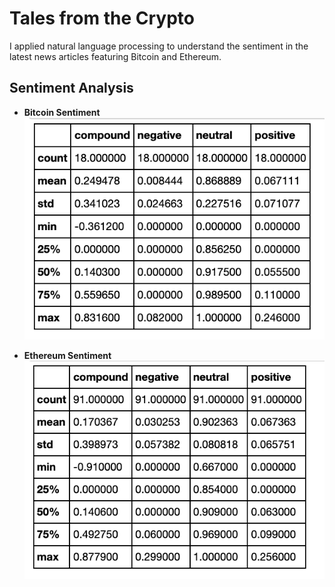 # Tales from the Crypto

I applied natural language processing to understand the sentiment in the latest news articles featuring Bitcoin and Ethereum.

## **Sentiment Analysis**

- **Bitcoin Sentiment**
![](https://raw.githubusercontent.com/bhatt11z/NLP/main/Screen%20shots/Screenshot%202021-07-05%20at%2010.28.41%20PM.png)

- **Ethereum Sentiment**
![](https://raw.githubusercontent.com/bhatt11z/NLP/main/Screen%20shots/Screenshot%202021-07-05%20at%2010.31.13%20PM.png)

